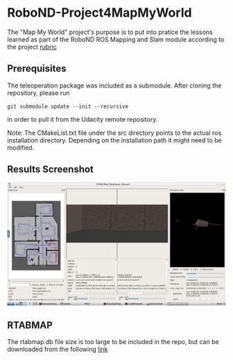 # RoboND-Project4MapMyWorld

The "Map My World" project's purpose is to put into pratice the lessons learned as part of the RoboND ROS Mapping and Slam module according to the project [rubric](https://review.udacity.com/#!/rubrics/2352/view)

[//]: # (Image References)

[image1]: ./images/Result.PNG "Result"

## Prerequisites

The teleoperation package was included as a submodule. After cloning the repository, please run 
```
git submodule update --init --recursive 
```
in order to pull it from the Udacity remote repository.

Note: The CMakeList.txt file under the src directory points to the actual ros installation directory. Depending on the installation path it might need to be modified.


## Results Screenshot

![alt text][image1]

## RTABMAP
The rtabmap.db file size is too large to be included in the repo, but can be downloaded from the following [link](https://drive.google.com/file/d/1n42E6pv0_riGNvbBpm_JxCViXDQSX10o/view?usp=sharing)
